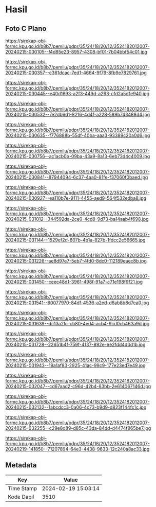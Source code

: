 # Hasil

## Foto C Plano

https://sirekap-obj-formc.kpu.go.id/b8b7/pemilu/pdpr/35/24/18/20/12/3524182012007-20240215-030105--f4d85e23-8957-4308-bf01-7b04bbf54c01.jpg

https://sirekap-obj-formc.kpu.go.id/b8b7/pemilu/pdpr/35/24/18/20/12/3524182012007-20240215-030357--c361dcac-7ed1-4664-9f79-8fb9e7829761.jpg

https://sirekap-obj-formc.kpu.go.id/b8b7/pemilu/pdpr/35/24/18/20/12/3524182012007-20240215-030445--e40d1893-a2f3-449d-a263-cfd2a5d1e940.jpg

https://sirekap-obj-formc.kpu.go.id/b8b7/pemilu/pdpr/35/24/18/20/12/3524182012007-20240215-030532--7e2db6d1-8216-4d4f-a228-589b743488d4.jpg

https://sirekap-obj-formc.kpu.go.id/b8b7/pemilu/pdpr/35/24/18/20/12/3524182012007-20240215-030635--f776888b-55df-40ba-aaa3-93389c20a0d6.jpg

https://sirekap-obj-formc.kpu.go.id/b8b7/pemilu/pdpr/35/24/18/20/12/3524182012007-20240215-030756--ac1acb0b-09ba-43a9-8a13-6eb73d4c4009.jpg

https://sirekap-obj-formc.kpu.go.id/b8b7/pemilu/pdpr/35/24/18/20/12/3524182012007-20240215-030841--87944094-6c37-4aa0-81fe-f37060f0baed.jpg

https://sirekap-obj-formc.kpu.go.id/b8b7/pemilu/pdpr/35/24/18/20/12/3524182012007-20240215-030927--ea110b7e-9111-4455-aed9-564f532edba8.jpg

https://sirekap-obj-formc.kpu.go.id/b8b7/pemilu/pdpr/35/24/18/20/12/3524182012007-20240215-031012--344592da-2ce0-4cd8-9d73-ba14aab4f698.jpg

https://sirekap-obj-formc.kpu.go.id/b8b7/pemilu/pdpr/35/24/18/20/12/3524182012007-20240215-031144--1529ef2d-607b-4b1a-827b-1fdcc2e56665.jpg

https://sirekap-obj-formc.kpu.go.id/b8b7/pemilu/pdpr/35/24/18/20/12/3524182012007-20240215-031226--ae8d97e7-5eb7-4fd0-8dc0-112189eaec8b.jpg

https://sirekap-obj-formc.kpu.go.id/b8b7/pemilu/pdpr/35/24/18/20/12/3524182012007-20240215-031450--ceec48d1-3961-498f-91a7-c71e198f9f21.jpg

https://sirekap-obj-formc.kpu.go.id/b8b7/pemilu/pdpr/35/24/18/20/12/3524182012007-20240215-031541--60077970-84df-4536-a2ed-d6ab8b8d7ea0.jpg

https://sirekap-obj-formc.kpu.go.id/b8b7/pemilu/pdpr/35/24/18/20/12/3524182012007-20240215-031639--dc13a2fc-cb80-4ed4-acb4-9cd0cb463a9d.jpg

https://sirekap-obj-formc.kpu.go.id/b8b7/pemilu/pdpr/35/24/18/20/12/3524182012007-20240215-031728--22651b4f-759f-4137-892e-6e2fdd4d0d1b.jpg

https://sirekap-obj-formc.kpu.go.id/b8b7/pemilu/pdpr/35/24/18/20/12/3524182012007-20240215-031943--19a1af83-2925-41ac-99c9-177e23ed7e49.jpg

https://sirekap-obj-formc.kpu.go.id/b8b7/pemilu/pdpr/35/24/18/20/12/3524182012007-20240215-032047--cd67aad2-c96d-42b4-83bb-2e614067146d.jpg

https://sirekap-obj-formc.kpu.go.id/b8b7/pemilu/pdpr/35/24/18/20/12/3524182012007-20240215-032132--1abcdcc3-0a06-4c73-b9d9-d823f144fc1c.jpg

https://sirekap-obj-formc.kpu.go.id/b8b7/pemilu/pdpr/35/24/18/20/12/3524182012007-20240215-032255--c29e8d89-d85c-43da-84dd-d4474f865be7.jpg

https://sirekap-obj-formc.kpu.go.id/b8b7/pemilu/pdpr/35/24/18/20/12/3524182012007-20240219-141850--71207894-64e3-4438-9633-12c240a8ac33.jpg


## Metadata

| Key        | Value               |
| ---------- | ------------------- |
| Time Stamp | 2024-02-19 15:03:14 |
| Kode Dapil | 3510                |



